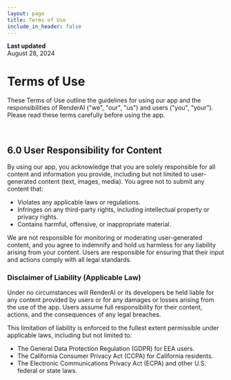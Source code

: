 ```yaml
---
layout: page
title: Terms of Use
include_in_header: false
---
```


**Last updated**  
August 28, 2024

# Terms of Use

These Terms of Use outline the guidelines for using our app and the responsibilities of RenderAI ("we", "our", "us") and users ("you", "your"). Please read these terms carefully before using the app.

<br>

## 6.0 User Responsibility for Content

By using our app, you acknowledge that you are solely responsible for all content and information you provide, including but not limited to user-generated content (text, images, media). You agree not to submit any content that:

- Violates any applicable laws or regulations.
- Infringes on any third-party rights, including intellectual property or privacy rights.
- Contains harmful, offensive, or inappropriate material.

We are not responsible for monitoring or moderating user-generated content, and you agree to indemnify and hold us harmless for any liability arising from your content. Users are responsible for ensuring that their input and actions comply with all legal standards.

### Disclaimer of Liability (Applicable Law)

Under no circumstances will RenderAI or its developers be held liable for any content provided by users or for any damages or losses arising from the use of the app. Users assume full responsibility for their content, actions, and the consequences of any legal breaches.

This limitation of liability is enforced to the fullest extent permissible under applicable laws, including but not limited to:

- The General Data Protection Regulation (GDPR) for EEA users.
- The California Consumer Privacy Act (CCPA) for California residents.
- The Electronic Communications Privacy Act (ECPA) and other U.S. federal or state laws.
